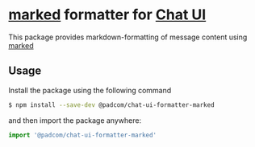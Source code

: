 # [marked](https://npmjs.com/package/marked) formatter for [Chat UI](https://npmjs.com/package/@padcom/chat-ui)

This package provides markdown-formatting of message content using [marked](https://npmjs.com/package/marked)

## Usage

Install the package using the following command

```bash
$ npm install --save-dev @padcom/chat-ui-formatter-marked
```

and then import the package anywhere:

```typescript
import '@padcom/chat-ui-formatter-marked'

